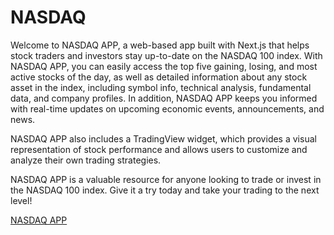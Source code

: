 # NASDAQ

Welcome to NASDAQ APP, a web-based app built with Next.js that helps stock traders and investors stay up-to-date on the NASDAQ 100 index. With NASDAQ APP, you can easily access the top five gaining, losing, and most active stocks of the day, as well as detailed information about any stock asset in the index, including symbol info, technical analysis, fundamental data, and company profiles. In addition, NASDAQ APP keeps you informed with real-time updates on upcoming economic events, announcements, and news.

NASDAQ APP also includes a TradingView widget, which provides a visual representation of stock performance and allows users to customize and analyze their own trading strategies.

NASDAQ APP is a valuable resource for anyone looking to trade or invest in the NASDAQ 100 index. Give it a try today and take your trading to the next level!

[NASDAQ APP](http://nasdaq100.vercel.app/)